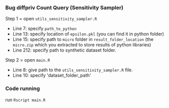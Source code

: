 
### Bug diffpriv Count Query (Sensitivity Sampler)

Step 1 = open `utils_sensitivity_sampler.R`

- Line 7: specify `path_to_python`
- Line 13: specify location of `epsilon.pkl` (you can find it in python folder)
- Line 15: specify path to `micro` folder in `result_folder_location` (the `micro.zip` which you extracted to store results of python libraries)
- Line 212: specify path to synthetic dataset folder.

Step 2 = open `main.R`

- Line 8: give path to the `utils_sensitivity_sampler.R` file.
- Line 10: specify 'dataset_folder_path'

### Code running

run `Rscript main.R`



